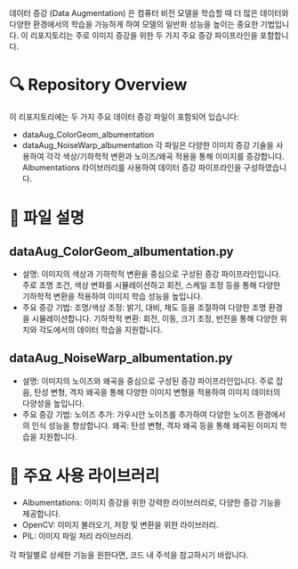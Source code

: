 데이터 증강 (Data Augmentation) 은 컴퓨터 비전 모델을 학습할 때 더 많은 데이터와 다양한 환경에서의 학습을 가능하게 하여 모델의 일반화 성능을 높이는 중요한 기법입니다. 이 리포지토리는 주로 이미지 증강을 위한 두 가지 주요 증강 파이프라인을 포함합니다.

# 🔍 Repository Overview
이 리포지토리에는 두 가지 주요 데이터 증강 파일이 포함되어 있습니다:

* dataAug_ColorGeom_albumentation
* dataAug_NoiseWarp_albumentation
각 파일은 다양한 이미지 증강 기술을 사용하여 각각 색상/기하학적 변환과 노이즈/왜곡 적용을 통해 이미지를 증강합니다. Albumentations 라이브러리를 사용하여 데이터 증강 파이프라인을 구성하였습니다.

# 📁 파일 설명
## dataAug_ColorGeom_albumentation.py
* 설명: 이미지의 색상과 기하학적 변환을 중심으로 구성된 증강 파이프라인입니다. 주로 조명 조건, 색상 변화를 시뮬레이션하고 회전, 스케일 조정 등을 통해 다양한 기하학적 변환을 적용하여 이미지 학습 성능을 높입니다.
* 주요 증강 기법:
조명/색상 조정: 밝기, 대비, 채도 등을 조절하여 다양한 조명 환경을 시뮬레이션합니다.
기하학적 변환: 회전, 이동, 크기 조정, 반전을 통해 다양한 위치와 각도에서의 데이터 학습을 지원합니다.
## dataAug_NoiseWarp_albumentation.py
* 설명: 이미지의 노이즈와 왜곡을 중심으로 구성된 증강 파이프라인입니다. 주로 잡음, 탄성 변형, 격자 왜곡을 통해 다양한 이미지 변형을 적용하여 이미지 데이터의 다양성을 높입니다.
* 주요 증강 기법:
노이즈 추가: 가우시안 노이즈를 추가하여 다양한 노이즈 환경에서의 인식 성능을 향상합니다.
왜곡: 탄성 변형, 격자 왜곡 등을 통해 왜곡된 이미지 학습을 지원합니다.

# 📌 주요 사용 라이브러리
* Albumentations: 이미지 증강을 위한 강력한 라이브러리로, 다양한 증강 기능을 제공합니다.
* OpenCV: 이미지 불러오기, 저장 및 변환을 위한 라이브러리.
* PIL: 이미지 파일 처리 라이브러리.


각 파일별로 상세한 기능을 원한다면, 코드 내 주석을 참고하시기 바랍니다.
